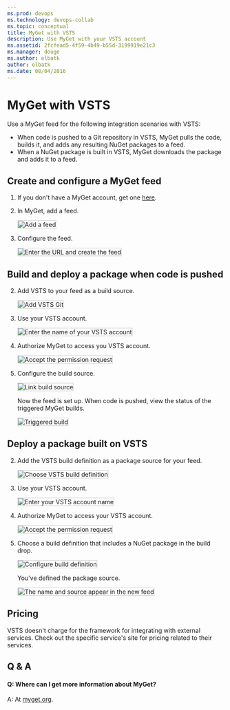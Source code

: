 ```yaml
---
ms.prod: devops
ms.technology: devops-collab
ms.topic: conceptual
title: MyGet with VSTS
description: Use MyGet with your VSTS account
ms.assetid: 2fcfead5-4f59-4b49-b55d-3199919e21c3
ms.manager: douge
ms.author: elbatk
author: elbatk
ms.date: 08/04/2016
---
```


# MyGet with VSTS

Use a MyGet feed for the following integration scenarios with VSTS:

- When code is pushed to a Git repository in VSTS, MyGet pulls the code, builds it, and adds any resulting NuGet packages to a feed. 
- When a NuGet package is built in VSTS, MyGet downloads the package and adds it to a feed.

## Create and configure a MyGet feed

1. If you don't have a MyGet account, get one [here](http://myget.org/).

2. In MyGet, add a feed.

   <img alt="Add a feed" src="./_img/myget/new-feed.png" style="border: 1px solid #CCCCCC" />

3. Configure the feed.

   <img alt="Enter the URL and create the feed" src="./_img/myget/create-feed.png" style="border: 1px solid #CCCCCC" />

## Build and deploy a package when code is pushed

2. Add VSTS to your feed as a build source.

   <img alt="Add VSTS Git" src="./_img/myget/add-build-source.png" style="border: 1px solid #CCCCCC" />

3. Use your VSTS account.

   <img alt="Enter the name of your VSTS account" src="./_img/myget/vso-account.png" style="border: 1px solid #CCCCCC" />

4. Authorize MyGet to access you VSTS account.

   <img alt="Accept the permission request" src="./_img/myget/authorize.png" style="border: 1px solid #CCCCCC" />

5. Configure the build source.

   <img alt="Link build source" src="./_img/myget/link-build-source.png" style="border: 1px solid #CCCCCC" />

    Now the feed is set up. When code is pushed, view the status of the triggered MyGet builds.

    <img alt="Triggered build" src="./_img/myget/triggered-build.png" style="border: 1px solid #CCCCCC" />

## Deploy a package built on VSTS
 
2. Add the VSTS build definition as a package source for your feed.

   <img alt="Choose VSTS build definition" src="./_img/myget/add-package-source.png" style="border: 1px solid #CCCCCC" />

3. Use your VSTS account.

   <img alt="Enter your VSTS account name" src="./_img/myget/vso-account.png" style="border: 1px solid #CCCCCC" />

4. Authorize MyGet to access your VSTS account.

   <img alt="Accept the permission request" src="./_img/myget/authorize.png" style="border: 1px solid #CCCCCC" />

5. Choose a build definition that includes a NuGet package in the build drop.

   <img alt="Configure build definition" src="./_img/myget/configure-build-definition.png" style="border: 1px solid #CCCCCC" />

    You've defined the package source.

    <img alt="The name and source appear in the new feed" src="./_img/myget/completed-feed.png" style="border: 1px solid #CCCCCC" />

## Pricing
VSTS doesn't charge for the framework for integrating with external services. Check out the specific service's site
for pricing related to their services. 

## Q & A

<!-- BEGINSECTION class="m-qanda" -->

#### Q: Where can I get more information about MyGet?

A: At [myget.org](http://www.myget.org/).

<!-- ENDSECTION -->
